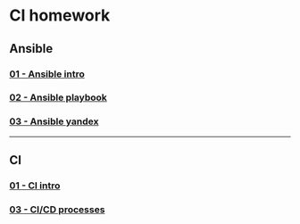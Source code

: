 # CI homework

## Ansible

### [01 - Ansible intro](08-ansible-01-base/)
### [02 - Ansible playbook](08-ansible-02-playbook/)
### [03 - Ansible yandex](08-ansible-03-yandex/)

---

## CI

### [01 - CI intro](09-ci-01-intro/)
### [03 - CI/CD processes](09-ci-03-CICD/)
